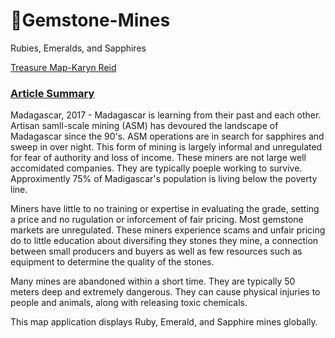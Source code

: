#  :gem:Gemstone-Mines
Rubies, Emeralds, and Sapphires

[Treasure Map-Karyn Reid](https://reidka2909.github.io/Gemstone-Mines/)

### [Article Summary](https://www.iied.org/sapphire-mines-become-forests) 
<p> Madagascar, 2017 - Madagascar is learning from their past and each other. Artisan samll-scale mining (ASM) has devoured the landscape of Madagascar
since the 90's. ASM operations are in search for sapphires and sweep in over night. This form of mining is largely informal and unregulated for fear 
of authority and loss of income. These miners are not large well accomidated companies. They are typically poeple working to survive. Approximently 
75% of Madigascar's population is living below the poverty line. </p>

<p> Miners have little to no training or expertise in evaluating the grade, setting a price and no rugulation or inforcement of fair pricing. Most gemstone 
markets are unregulated. These miners experience scams and unfair pricing do to little education about diversifing they stones they mine, a connection between 
small producers and buyers as well as few resources such as equipment to determine the quality of the stones. </p>
  
<p> Many mines are abandoned within a short time. They are typically 50 meters deep and extremely dangerous. They can cause physical injuries to people and
 animals, along with releasing toxic chemicals.</p>

<p> This map application displays Ruby, Emerald, and Sapphire mines globally. 
